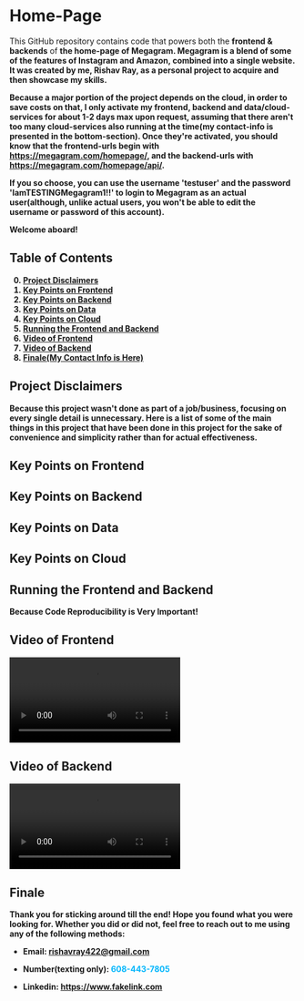 # Home-Page
  This GitHub repository contains code that powers both the <b>frontend & backends</b> of <b> the home-page of <b>Megagram</b>. Megagram is a blend of some of the features of <b>Instagram and Amazon</b>, combined into a single website. It was created by me, <b>Rishav Ray</b>, as a personal project to <b>acquire and then showcase</b> my skills.

  Because a major portion of the project depends on <b>the cloud</b>, in order to <b>save costs</b> on that, I <b>only activate</b> my frontend, backend and data/cloud-services for about 1-2 days max upon request, assuming that there aren't too many cloud-services also running at the time(<b>my contact-info is presented in the bottom-section</b>). <b>Once they're activated</b>, you should know that the frontend-urls begin with https://megagram.com/homepage/, and the backend-urls with https://megagram.com/homepage/api/.

  If you so choose, you can use the <b>username 'testuser'</b> and the <b>password 'IamTESTINGMegagram1!!'</b> to login to Megagram as an actual user(although, unlike actual users, <b>you won't be able to edit the username or password</b> of this account).

  Welcome aboard!


## Table of Contents
  0. [Project Disclaimers](#project-disclaimers)
  1. [Key Points on Frontend](#key-points-on-frontend)
  2. [Key Points on Backend](#key-points-on-backend)
  3. [Key Points on Data](#key-points-on-data)
  4. [Key Points on Cloud](#key-points-on-cloud)
  5. [Running the Frontend and Backend](#running-the-frontend-and-backend)
  6. [Video of Frontend](#video-of-frontend)
  7. [Video of Backend](#video-of-frontend)
  8. [Finale(My Contact Info is Here)](#finale)


## Project Disclaimers
  Because this project wasn't done as part of a job/business, focusing on every single detail is <b>unnecessary</b>. Here is a list of some of the <b>main things</b> in this project that have been done in this project for the <b>sake of convenience and simplicity rather than for actual effectiveness</b>.


## Key Points on Frontend


## Key Points on Backend


## Key Points on Data


## Key Points on Cloud


## Running the Frontend and Backend
  <b>Because Code Reproducibility is Very Important!</b>



## Video of Frontend
  <video src="./README_imgs_&_vids/videoOfFrontend.mp4" controls></video>


## Video of Backend
  <video src="./README_imgs_&_vids/videoOfBackend.mp4" controls></video>


## Finale
  Thank you for sticking around till the end! Hope you found what you were looking for. Whether you did or did not, feel free to reach out to me using any of the following methods:

  * Email: rishavray422@gmail.com

  * Number(texting only): <span style="color:#03b6fc">608-443-7805</span>

  * Linkedin: https://www.fakelink.com